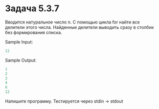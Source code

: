 # Задача 5.3.7

Вводится натуральное число n. С помощью цикла for найти все делители этого числа. Найденные делители выводить сразу в столбик без формирования списка.

Sample Input:

```python
12
```

Sample Output:

```python
1
2
3
4
6
12
```

Напишите программу. Тестируется через stdin → stdout
